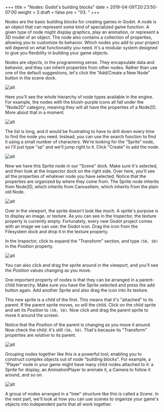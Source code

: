 +++
title = "Nodes: Godot's building blocks"
date = 2019-04-09T20:23:50-07:00
weight = 3
draft = false
pre = "03. "
+++

Nodes are the basic building blocks for creating games in Godot. A node is an object that can represent some kind of specialized game function. A given type of node might display graphics, play an animation, or represent a 3D model of an object. The node also contains a collection of properties, allowing you to customize its behavior. Which nodes you add to your project will depend on what functionality you need. It's a modular system designed to give you flexibility in building your game objects.

Nodes are _objects_, in the programming sense. They encapsulate data and behavior, and they can inherit properties from other nodes. Rather than use one of the default suggestions, let's click the "Add/Create a New Node" button in the scene dock.

![alt](/godot_lessons/img/101_01_newnode_button.png)

Here you'll see the whole hierarchy of node types available in the engine. For example, the nodes with the bluish-purple icons all fall under the "Node2D" category, meaning they will all have the properties of a Node2D. More about that in a moment.

![alt](/godot_lessons/img/101_01_new_node.png?width=400)

The list is long, and it would be frustrating to have to drill down every time to find the node you need. Instead, you can use the search function to find it using a small number of characters. We're looking for the "Sprite" node, so I'll just type "sp" and we'll jump right to it. Click "Create" to add the node.

![alt](/godot_lessons/img/101_01_sprite.gif)

Now we have this Sprite node in our "Scene" dock. Make sure it's selected, and then look at the Inspector dock on the right side. Over here, you'll see all the properties of whatever node you have selected. Notice that the properties are organized by where they come from. The Sprite node inherits from Node2D, which inherits from CanvasItem, which inherits from the plain old Node.

![alt](/godot_lessons/img/101_01_inspector.png?width=200)

Over in the viewport, the sprite doesn't look like much. A sprite's purpose is to display an image, or texture. As you can see in the Inspector, the texture property is currently empty. Fortunately, every new Godot project comes with an image we can use: the Godot icon. Drag the icon from the Filesystem dock and drop it in the texture property.

In the Inspector, click to expand the "Transform" section, and type `(50, 50)` in the _Position_ property.

![alt](/godot_lessons/img/101_01_transform.png)

You can also click and drag the sprite around in the viewport, and you'll see the _Position_ values changing as you move.

One important property of nodes is that they can be arranged in a parent-child hierarchy. Make sure you have the Sprite selected and press the add button again. Add another Sprite and also drag the icon into its texture.

This new sprite is a _child_ of the first. This means that it's "attached" to its parent. If the parent sprite moves, so will the child. Click on the child sprite and set its _Position_ to `(50, 50)`. Now click and drag the parent sprite to move it around the screen.

Notice that the _Position_ of the parent is changing as you move it around. Now check the child: it's still `(50, 50)`. That's because its "Transform" properties are _relative_ to its parent.

![alt](/godot_lessons/img/g101_01_spritemove.gif?width=250)

Grouping nodes together like this is a powerful tool, enabling you to construct complex objects out of node "building blocks". For example, a "Player" node in your game might have many child nodes attached to it: a Sprite for display, an AnimationPlayer to animate it, a Camera to follow it around, and so on.

![alt](/godot_lessons/img/101_01_scene_tree_example.png)

A group of nodes arranged in a "tree" structure like this is called a _Scene_. In the next part, we'll look at how you can use scenes to organize your game's objects into independent parts that all work together.